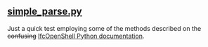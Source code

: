 ## [simple_parse.py](../experiments/simple_parse.py)
Just a quick test employing some of the methods described on the ~~confusing~~ [IfcOpenShell Python documentation](https://ifcopenshell.github.io/docs/python/html/ifcopenshell-python/api-documentation.html).